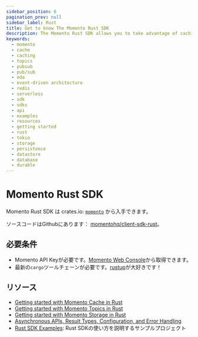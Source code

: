 ```yaml
---
sidebar_position: 6
pagination_prev: null
sidebar_label: Rust
title: Get to know The Momento Rust SDK
description: The Momento Rust SDK allows you to take advantage of caching and pub-sub features without the need for server-side infrastructure. Find resources and examples here!
keywords:
  - momento
  - cache
  - caching
  - topics
  - pubsub
  - pub/sub
  - eda
  - event-driven architecture
  - redis
  - serverless
  - sdk
  - sdks
  - api
  - examples
  - resources
  - getting started
  - rust
  - tokio
  - storage
  - persistence
  - datastore
  - database
  - durable
---
```


# Momento Rust SDK

Momento Rust SDK は crates.io: [`momento`](https://crates.io/crates/momento) から入手できます。

ソースコードはGithubにあります： [momentohq/client-sdk-rust](https://github.com/momentohq/client-sdk-rust)。

## 必要条件

- Momento API Keyが必要です。[Momento Web Console](https://console.gomomento.com/)から取得できます。
- 最新の`cargo`ツールチェーンが必要です。[rustup](https://rustup.rs/)が大好きです！

## リソース

- [Getting started with Momento Cache in Rust](./cache.mdx)
- [Getting started with Momento Topics in Rust](./topics.mdx)
- [Getting started with Momento Storage in Rust](./storage.mdx)
- [Asynchronous APIs, Result Types, Configuration, and Error Handling](./config-and-error-handling.mdx)
- [Rust SDK Examples](https://github.com/momentohq/client-sdk-rust/blob/main/example/README.md): Rust SDKの使い方を説明するサンプルプロジェクト
